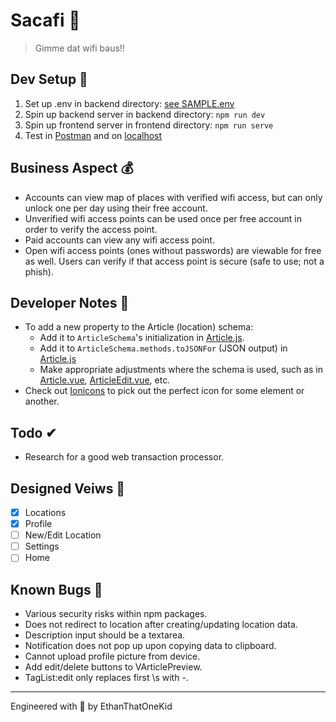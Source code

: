 # Sacafi 🥡
> Gimme dat wifi baus!!

## Dev Setup 🥾
1. Set up .env in backend directory: [see SAMPLE.env](backend/SAMPLE.env)
1. Spin up backend server in backend directory: `npm run dev`
1. Spin up frontend server in frontend directory: `npm run serve`
1. Test in [Postman](https://github.com/gothinkster/realworld/blob/master/api/Conduit.postman_collection.json) and on [localhost](http://localhost:8080)

## Business Aspect 💰
* Accounts can view map of places with verified wifi access, but can only unlock one per day using their free account.
* Unverified wifi access points can be used once per free account in order to verify the access point.
* Paid accounts can view any wifi access point.
* Open wifi access points (ones without passwords) are viewable for free as well. Users can verify if that access point is secure (safe to use; not a phish).

## Developer Notes 📝
* To add a new property to the Article (location) schema:
    * Add it to `ArticleSchema`'s initialization in [Article.js](backend\models\Article.js).
    * Add it to `ArticleSchema.methods.toJSONFor` (JSON output) in [Article.js](backend\models\Article.js)
    * Make appropriate adjustments where the schema is used, such as in [Article.vue](frontend\src\views\Article.vue), [ArticleEdit.vue](frontend\src\views\ArticleEdit.vue), etc.
* Check out [Ionicons](https://ionicons.com/) to pick out the perfect icon for some element or another.

## Todo ✔
* Research for a good web transaction processor.

## Designed Veiws 💅
* [x] Locations
* [x] Profile
* [ ] New/Edit Location
* [ ] Settings
* [ ] Home

## Known Bugs 🐛
* Various security risks within npm packages.
* Does not redirect to location after creating/updating location data.
* Description input should be a textarea.
* Notification does not pop up upon copying data to clipboard.
* Cannot upload profile picture from device.
* Add edit/delete buttons to VArticlePreview.
* TagList:edit only replaces first \s with \-.

---

Engineered with 💖 by EthanThatOneKid